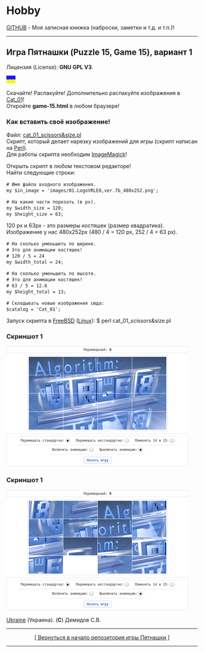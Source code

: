 
# Hobby
[GITHUB](https://github.com) - Моя записная книжка (наброски, заметки и т.д. и т.п.)!

<hr>

## Игра Пятнашки (Puzzle 15, Game 15), вариант 1

Лицензия (License): **GNU GPL V3**.

![](https://github.com/drilnet/puzzle15/blob/main/UA.png)

Скачайте! Распакуйте! Дополнительно распакуйте изображения в [Cat_01](https://github.com/drilnet/puzzle15/tree/main/Game-15%20-%20Ver.%203.0.a%2C%20variant%201/Cat_01 "Здесь хранится нарезка изображений для игры!")!
<br>
Откройте **game-15.html** в любом браузере!

### Как вставить своё изображение!

Файл: [cat_01_scissors&size.pl](https://github.com/drilnet/puzzle15/blob/main/Game-15%20-%20Ver.%203.0.a%2C%20variant%201/cat_01_scissors%26size.pl)
<br>
Скрипт, который делает нарезку изображений для игры (скрипт написан на [Perl](http://www.perl.org)).
<br>
Для работы скрипта необходим [ImageMagick](https://www.imagemagick.org/)!

Открыть скрипт в любом текстовом редакторе!
<br>
Найти следующие строки:

```
# Имя файла входного изображения.
my $in_image = 'images/01.LogoVRLE8,ver.7b_480x252.png';
```
```
# На какие части порезать (в px).
my $width_size = 120;
my $height_size = 63;
```

120 px и 63px - это размеры костяшек (размер квадратика).
<br>
Изображение у нас 480x252px (480 / 4 = 120 px, 252 / 4 = 63 px).

```
# На сколько уменьшить по ширине.
# Это для анимации костяшек!
# 120 / 5 = 24
my $width_total = 24;
```
```
# На сколько уменьшить по высоте.
# Это для анимации костяшек!
# 63 / 5 = 12.6
my $height_total = 13;
```
```
# Складывать новые изображения сюда:
$catalog = 'Cat_01';
```

Запуск скрипта в [FreeBSD](https://www.freebsd.org/) ([Linux](https://linux.org)): $ perl cat_01_scissors&size.pl

### Скриншот 1

![](https://github.com/drilnet/puzzle15/blob/main/Game-15%20-%20Ver.%203.0.a%2C%20screenshots/Screenshot%201%20-%20Game-15%2C%20variant%201%20(075%25).png)

### Скриншот 1
![](https://github.com/drilnet/puzzle15/blob/main/Game-15%20-%20Ver.%203.0.a%2C%20screenshots/Screenshot%202%20-%20Game-15%2C%20variant%201%20(075%25).png)

[Ukraine](https://en.wikipedia.org/wiki/Ukraine) (Украина). (**C**) Демидов С.В.

<hr>

<div align="center">
<a href="https://github.com/drilnet/puzzle15">
[ Вернуться в начало репозитория игры Пятнашки ]
</a>
</div>

<hr>
